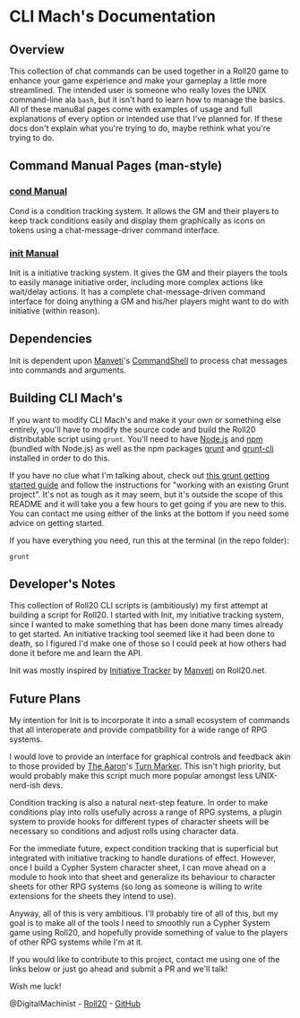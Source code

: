 # CLI Mach's Documentation

## Overview

This collection of chat commands can be used together in a Roll20 game to enhance your game experience and make your gameplay a little more streamlined. The intended user is someone who really loves the UNIX command-line ala ```bash```, but it isn't hard to learn how to manage the basics. All of these manu8al pages come with examples of usage and full explanations of every option or intended use that I've planned for. If these docs don't explain what you're trying to do, maybe rethink what you're trying to do.

## Command Manual Pages (man-style)

### [cond Manual](cond/cond.md)
Cond is a condition tracking system. It allows the GM and their players to keep track conditions easily and display them graphically as icons on tokens using a chat-message-driver command interface.

### [init Manual](init/init.md)
Init is a initiative tracking system. It gives the GM and their players the tools to easily manage initiative order, including more complex actions like wait/delay actions. It has a complete chat-message-driven command interface for doing anything a GM and his/her players might want to do with initiative (within reason).

## Dependencies

Init is dependent upon [Manveti](https://app.roll20.net/users/503018/manveti)'s [CommandShell](https://wiki.roll20.net/Script:Command_Shell) to process chat messages into commands and arguments.

## Building CLI Mach's

If you want to modify CLI Mach's and make it your own or something else entirely, you'll have to modify the source code and build the Roll20 distributable script using ```grunt```. You'll need to have [Node.js](https://nodejs.org/en/) and [npm](https://www.npmjs.com/) (bundled with Node.js) as well as the npm packages [grunt](https://www.npmjs.com/package/grunt) and [grunt-cli](https://www.npmjs.com/package/grunt-cli) installed in order to do this. 

If you have no clue what I'm talking about, check out [this grunt getting started guide](http://gruntjs.com/getting-started) and follow the instructions for "working with an existing Grunt project". It's not as tough as it may seem, but it's outside the scope of this README and it will take you a few hours to get going if you are new to this. You can contact me using either of the links at the bottom if you need some advice on getting started.

If you have everything you need, run this at the terminal (in the repo folder):

```
grunt
```

## Developer's Notes

This collection of Roll20 CLI scripts is (ambitiously) my first attempt at building a script for Roll20. I started with Init, my initiative tracking system, since I wanted to make something that has been done many times already to get started. An initiative tracking tool seemed like it had been done to death, so I figured I'd make one of those so I could peek at how others had done it before me and learn the API.

Init was mostly inspired by [Initiative Tracker](https://wiki.roll20.net/Script:Initiative_Tracker) by [Manveti](https://app.roll20.net/users/503018/manveti) on Roll20.net. 

## Future Plans

My intention for Init is to incorporate it into a small ecosystem of commands that all interoperate and provide compatibility for a wide range of RPG systems.

I would love to provide an interface for graphical controls and feedback akin to those provided by [The Aaron](https://app.roll20.net/users/104025/the-aaron)'s [Turn Marker](https://wiki.roll20.net/Script:Turn_Marker). This isn't high priority, but would probably make this script much more popular amongst less UNIX-nerd-ish devs.

Condition tracking is also a natural next-step feature. In order to make conditions play into rolls usefully across a range of RPG systems, a plugin system to provide hooks for different types of character sheets will be necessary so conditions and adjust rolls using character data.

For the immediate future, expect condition tracking that is superficial but integrated with initiative tracking to handle durations of effect. However, once I build a Cypher System character sheet, I can move ahead on a module to hook into that sheet and generalize its behaviour to character sheets for other RPG systems (so long as someone is willing to write extensions for the sheets they intend to use).

Anyway, all of this is very ambitious. I'll probably tire of all of this, but my goal is to make all of the tools I need to smoothly run a Cypher System game using Roll20, and hopefully provide something of value to the players of other RPG systems while I'm at it.

If you would like to contribute to this project, contact me using one of the links below or just go ahead and submit a PR and we'll talk!

Wish me luck!


@DigitalMachinist - [Roll20](https://app.roll20.net/users/554530/jeff-r) - [GitHub](https://github.com/DigitalMachinist)